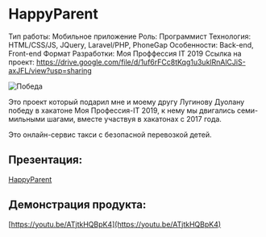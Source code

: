 # HappyParent

Тип работы: Мобильное приложение
Роль: Программист
Технология: HTML/CSS/JS, JQuery, Laravel/PHP, PhoneGap
Особенности: Back-end, Front-end
Формат Разработки: Моя Проффессия IT 2019
Ссылка на проект: https://drive.google.com/file/d/1uf6rFCc8tKqg1u3uklRnAlCJiS-axJFL/view?usp=sharing

![Победа](../src/assets/7_1.png)

Это проект который подарил мне и моему другу Лугинову Дуолану победу в хакатоне Моя Профессия-IT 2019, к нему мы двигались семи-мильными шагами, вместе участвуя в хакатонах с 2017 года.

Это онлайн-сервис такси с безопасной перевозкой детей.

## Презентация:

[HappyParent](https://docs.google.com/presentation/d/14ezjh3ykM9qY2dgmbxNE7G1D_9HXSa9RJkAJFihi0Lw/edit?usp=sharing)

## Демонстрация продукта:

[https://youtu.be/ATjtkHQBpK4](https://youtu.be/ATjtkHQBpK4)